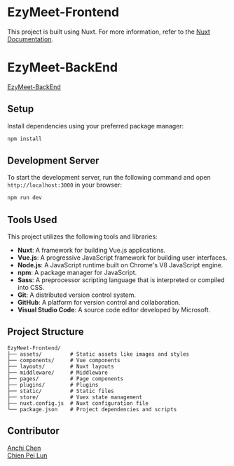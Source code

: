 # EzyMeet-Frontend

This project is built using Nuxt. For more information, refer to the [Nuxt Documentation](https://nuxt.com/docs/getting-started/introduction).

# EzyMeet-BackEnd
[EzyMeet-BackEnd](https://github.com/chenannchi/EzyMeet-BackEnd)

## Setup

Install dependencies using your preferred package manager:

```bash
npm install
```

## Development Server

To start the development server, run the following command and open `http://localhost:3000` in your browser:

```bash
npm run dev
```

## Tools Used

This project utilizes the following tools and libraries:

- **Nuxt**: A framework for building Vue.js applications.
- **Vue.js**: A progressive JavaScript framework for building user interfaces.
- **Node.js**: A JavaScript runtime built on Chrome's V8 JavaScript engine.
- **npm**: A package manager for JavaScript.
- **Sass**: A preprocessor scripting language that is interpreted or compiled into CSS.
- **Git**: A distributed version control system.
- **GitHub**: A platform for version control and collaboration.
- **Visual Studio Code**: A source code editor developed by Microsoft.

## Project Structure

```
EzyMeet-Frontend/
├── assets/         # Static assets like images and styles
├── components/     # Vue components
├── layouts/        # Nuxt layouts
├── middleware/     # Middleware
├── pages/          # Page components
├── plugins/        # Plugins
├── static/         # Static files
├── store/          # Vuex state management
├── nuxt.config.js  # Nuxt configuration file
└── package.json    # Project dependencies and scripts
```

## Contributor
[Anchi Chen](https://github.com/chenannchi)
<br/>
[Chien Pei Lun](https://github.com/pei-lun-chien)